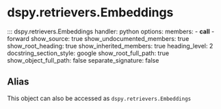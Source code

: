 # dspy.retrievers.Embeddings

::: dspy.retrievers.Embeddings
    handler: python
    options:
        members:
            - __call__
            - forward
        show_source: true
        show_undocumented_members: true
        show_root_heading: true
        show_inherited_members: true
        heading_level: 2
        docstring_section_style: google
        show_root_full_path: true
        show_object_full_path: false
        separate_signature: false

## Alias

This object can also be accessed as `dspy.retrievers.Embeddings`

